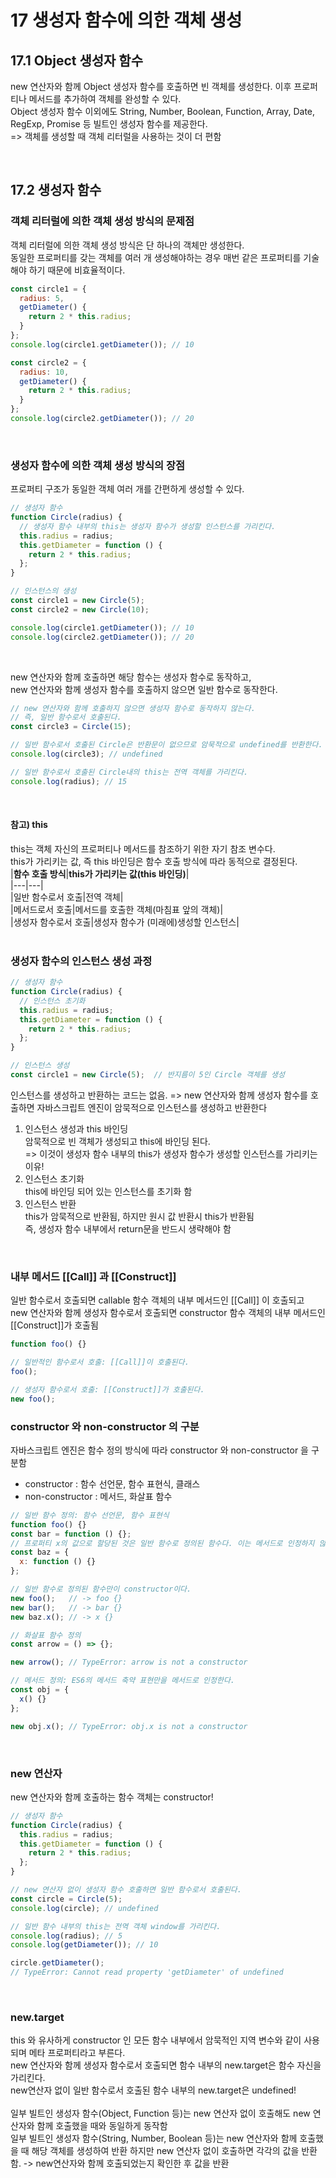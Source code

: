 17 생성자 함수에 의한 객체 생성
=================

17.1 Object 생성자 함수
-----------
new 연산자와 함께 Object 생성자 함수를 호출하면 빈 객체를 생성한다.
이후 프로퍼티나 메서드를 추가하여 객체를 완성할 수 있다.  
Object 생성자 함수 이외에도 String, Number, Boolean, Function, Array, Date, RegExp, Promise 등 빌트인 생성자 함수를 제공한다.  
=> 객체를 생성할 때 객체 리터럴을 사용하는 것이 더 편함

</br>


17.2 생성자 함수
------------
### 객체 리터럴에 의한 객체 생성 방식의 문제점  
객체 리터럴에 의한 객체 생성 방식은 단 하나의 객체만 생성한다.  
동일한 프로퍼티를 갖는 객체를 여러 개 생성해야하는 경우 매번 같은 프로퍼티를 기술해야 하기 때문에 비효율적이다.  
```javascript
const circle1 = {
  radius: 5,
  getDiameter() {
    return 2 * this.radius;
  }
};
console.log(circle1.getDiameter()); // 10

const circle2 = {
  radius: 10,
  getDiameter() {
    return 2 * this.radius;
  }
};
console.log(circle2.getDiameter()); // 20

```
</br>

### 생성자 함수에 의한 객체 생성 방식의 장점  
프로퍼티 구조가 동일한 객체 여러 개를 간편하게 생성할 수 있다.  
```javascript
// 생성자 함수
function Circle(radius) {
  // 생성자 함수 내부의 this는 생성자 함수가 생성할 인스턴스를 가리킨다.
  this.radius = radius;
  this.getDiameter = function () {
    return 2 * this.radius;
  };
}

// 인스턴스의 생성
const circle1 = new Circle(5);  
const circle2 = new Circle(10);

console.log(circle1.getDiameter()); // 10
console.log(circle2.getDiameter()); // 20
```
</br>

new 연산자와 함께 호출하면 해당 함수는 생성자 함수로 동작하고,  
new 연산자와 함께 생성자 함수를 호출하지 않으면 일반 함수로 동작한다.  
```javascript
// new 연산자와 함께 호출하지 않으면 생성자 함수로 동작하지 않는다.
// 즉, 일반 함수로서 호출된다.
const circle3 = Circle(15);

// 일반 함수로서 호출된 Circle은 반환문이 없으므로 암묵적으로 undefined를 반환한다.
console.log(circle3); // undefined

// 일반 함수로서 호출된 Circle내의 this는 전역 객체를 가리킨다.
console.log(radius); // 15
```
</br>

#### 참고) this
this는 객체 자신의 프로퍼티나 메서드를 참조하기 위한 자기 참조 변수다.  
this가 가리키는 값, 즉 this 바인딩은 함수 호출 방식에 따라 동적으로 결정된다.  
|**함수 호출 방식**|**this가 가리키는 값(this 바인딩)**|  
|---|---|  
|일반 함수로서 호출|전역 객체|  
|메서드로서 호출|메서드를 호출한 객체(마침표 앞의 객체)|  
|생성자 함수로서 호출|생성자 함수가 (미래에)생성할 인스턴스|  
<br/>

### 생성자 함수의 인스턴스 생성 과정
```javascript
// 생성자 함수
function Circle(radius) {
  // 인스턴스 초기화
  this.radius = radius;
  this.getDiameter = function () {
    return 2 * this.radius;
  };
}

// 인스턴스 생성
const circle1 = new Circle(5);  // 반지름이 5인 Circle 객체를 생성
```
인스턴스를 생성하고 반환하는 코드는 없음.
=> new 연산자와 함께 생성자 함수를 호출하면 자바스크립트 엔진이 암묵적으로 인스턴스를 생성하고 반환한다
<br/>

1) 인스턴스 생성과 this 바인딩  
암묵적으로 빈 객체가 생성되고 this에 바인딩 된다.  
=> 이것이 생성자 함수 내부의 this가 생성자 함수가 생성할 인스턴스를 가리키는 이유!
2) 인스턴스 초기화  
   this에 바인딩 되어 있는 인스턴스를 초기화 함
3) 인스턴스 반환  
   this가 암묵적으로 반환됨, 하지만 원시 값 반환시 this가 반환됨  
   즉, 생성자 함수 내부에서 return문을 반드시 생략해야 함  
<br/>


### 내부 메서드 [[Call]] 과 [[Construct]]
일반 함수로서 호출되면 callable 함수 객체의 내부 메서드인 [[Call]] 이 호출되고  
new 연산자와 함께 생성자 함수로서 호출되면 constructor 함수 객체의 내부 메서드인 [[Construct]]가 호출됨
```javascript
function foo() {}

// 일반적인 함수로서 호출: [[Call]]이 호출된다.
foo();

// 생성자 함수로서 호출: [[Construct]]가 호출된다.
new foo();
```

### constructor 와 non-constructor 의  구분
자바스크립트 엔진은 함수 정의 방식에 따라 constructor 와 non-constructor 을 구분함
- constructor : 함수 선언문, 함수 표현식, 클래스
- non-constructor : 메서드, 화살표 함수

```javascript
// 일반 함수 정의: 함수 선언문, 함수 표현식
function foo() {}
const bar = function () {};
// 프로퍼티 x의 값으로 할당된 것은 일반 함수로 정의된 함수다. 이는 메서드로 인정하지 않는다.
const baz = {
  x: function () {}
};

// 일반 함수로 정의된 함수만이 constructor이다.
new foo();   // -> foo {}
new bar();   // -> bar {}
new baz.x(); // -> x {}

// 화살표 함수 정의
const arrow = () => {};

new arrow(); // TypeError: arrow is not a constructor

// 메서드 정의: ES6의 메서드 축약 표현만을 메서드로 인정한다.
const obj = {
  x() {}
};

new obj.x(); // TypeError: obj.x is not a constructor
```
<br/>

### new 연산자
new 연산자와 함께 호출하는 함수 객체는 constructor!  
```javascript
// 생성자 함수
function Circle(radius) {
  this.radius = radius;
  this.getDiameter = function () {
    return 2 * this.radius;
  };
}

// new 연산자 없이 생성자 함수 호출하면 일반 함수로서 호출된다.
const circle = Circle(5);
console.log(circle); // undefined

// 일반 함수 내부의 this는 전역 객체 window를 가리킨다.
console.log(radius); // 5
console.log(getDiameter()); // 10

circle.getDiameter();
// TypeError: Cannot read property 'getDiameter' of undefined
```
<br/>

### new.target
this 와 유사하게 constructor 인 모든 함수 내부에서 암묵적인 지역 변수와 같이 사용되며 메타 프로퍼티라고 부른다.  
new 연산자와 함께 생성자 함수로서 호출되면 함수 내부의 new.target은 함수 자신을 가리킨다.  
new연산자 없이 일반 함수로서 호출된 함수 내부의 new.target은 undefined!  
<br/>
일부 빌트인 생성자 함수(Object, Function 등)는 new 연산자 없이 호출해도 new 연산자와 함께 호출했을 때와 동일하게 동작함  
일부 빌트인 생성자 함수(String, Number, Boolean 등)는 new 연산자와 함께 호출했을 때 해당 객체를 생성하여 반환 하지만 new 연산자 없이 호출하면 각각의 값을 반환함.
-> new연산자와 함께 호출되었는지 확인한 후 값을 반환
